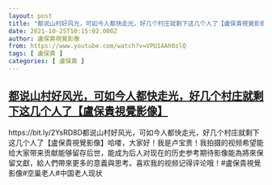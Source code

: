 ```yaml
---
layout: post
title: "都说山村好风光，可如今人都快走光，好几个村庄就剩下这几个人了【盧保貴視覺影像】"
date: 2021-10-25T10:15:02.000Z
author: 盧保貴視覺影像
from: https://www.youtube.com/watch?v=VPU1AAh0zlQ
tags: [ 盧保貴 ]
categories: [ 盧保貴 ]
---
```

<!--1635156902000-->
[都说山村好风光，可如今人都快走光，好几个村庄就剩下这几个人了【盧保貴視覺影像】](https://www.youtube.com/watch?v=VPU1AAh0zlQ)
------

<div>
https://bit.ly/2YsRD8D都说山村好风光，可如今人都快走光，好几个村庄就剩下这几个人了【盧保貴視覺影像】哈喽，大家好！我是卢宝贵！我拍摄的视频希望能给大家带来贡献能够留存后世，能成为后人对现在的历史参考期待影像能為將來保留文獻，給人們帶來更多的意義與思考。喜欢我的视频记得评论哦！#盧保貴視覺影像#空巢老人#中国老人现状
</div>
